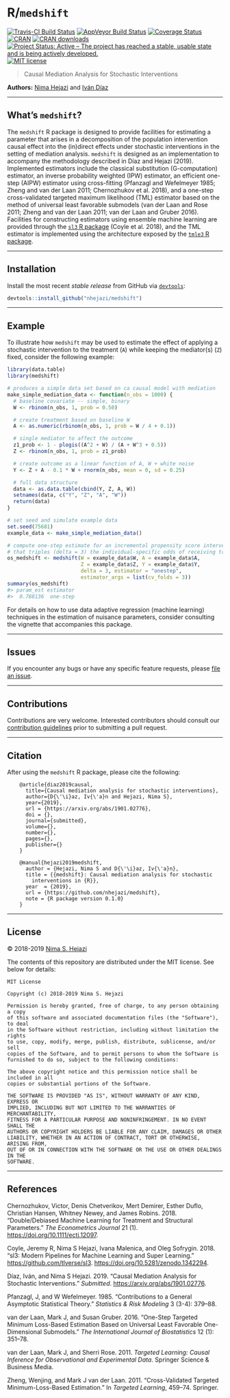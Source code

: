 
<!-- README.md is generated from README.Rmd. Please edit that file -->

# R/`medshift`

[![Travis-CI Build
Status](https://travis-ci.org/nhejazi/medshift.svg?branch=master)](https://travis-ci.org/nhejazi/medshift)
[![AppVeyor Build
Status](https://ci.appveyor.com/api/projects/status/github/nhejazi/medshift?branch=master&svg=true)](https://ci.appveyor.com/project/nhejazi/medshift)
[![Coverage
Status](https://img.shields.io/codecov/c/github/nhejazi/medshift/master.svg)](https://codecov.io/github/nhejazi/medshift?branch=master)
[![CRAN](http://www.r-pkg.org/badges/version/medshift)](http://www.r-pkg.org/pkg/medshift)
[![CRAN
downloads](https://cranlogs.r-pkg.org/badges/medshift)](https://CRAN.R-project.org/package=medshift)
[![Project Status: Active – The project has reached a stable, usable
state and is being actively
developed.](https://www.repostatus.org/badges/latest/active.svg)](https://www.repostatus.org/#active)
[![MIT
license](http://img.shields.io/badge/license-MIT-brightgreen.svg)](http://opensource.org/licenses/MIT)

> Causal Mediation Analysis for Stochastic Interventions

**Authors:** [Nima Hejazi](https://nimahejazi.org) and [Iván
Díaz](https://idiaz.xyz)

-----

## What’s `medshift`?

The `medshift` R package is designed to provide facilities for
estimating a parameter that arises in a decomposition of the population
intervention causal effect into the (in)direct effects under stochastic
interventions in the setting of mediation analysis. `medshift` is
designed as an implementation to accompany the methodology described in
Díaz and Hejazi (2019). Implemented estimators include the classical
substitution (G-computation) estimator, an inverse probability weighted
(IPW) estimator, an efficient one-step (AIPW) estimator using
cross-fitting (Pfanzagl and Wefelmeyer 1985; Zheng and van der Laan
2011; Chernozhukov et al. 2018), and a one-step cross-validated targeted
maximum likelihood (TML) estimator based on the method of universal
least favorable submodels (van der Laan and Rose 2011; Zheng and van der
Laan 2011; van der Laan and Gruber 2016). Facilities for constructing
estimators using ensemble machine learning are provided through the
[`sl3` R package](https://github.com/tlverse/sl3) (Coyle et al. 2018),
and the TML estimator is implemented using the architecture exposed by
the [`tmle3` R package](https://github.com/tlverse/tmle3).

-----

## Installation

Install the most recent *stable release* from GitHub via
[`devtools`](https://www.rstudio.com/products/rpackages/devtools/):

``` r
devtools::install_github("nhejazi/medshift")
```

-----

## Example

To illustrate how `medshift` may be used to estimate the effect of
applying a stochastic intervention to the treatment (`A`) while keeping
the mediator(s) (`Z`) fixed, consider the following example:

``` r
library(data.table)
library(medshift)

# produces a simple data set based on ca causal model with mediation
make_simple_mediation_data <- function(n_obs = 1000) {
  # baseline covariate -- simple, binary
  W <- rbinom(n_obs, 1, prob = 0.50)

  # create treatment based on baseline W
  A <- as.numeric(rbinom(n_obs, 1, prob = W / 4 + 0.1))

  # single mediator to affect the outcome
  z1_prob <- 1 - plogis((A^2 + W) / (A + W^3 + 0.5))
  Z <- rbinom(n_obs, 1, prob = z1_prob)

  # create outcome as a linear function of A, W + white noise
  Y <- Z + A - 0.1 * W + rnorm(n_obs, mean = 0, sd = 0.25)

  # full data structure
  data <- as.data.table(cbind(Y, Z, A, W))
  setnames(data, c("Y", "Z", "A", "W"))
  return(data)
}

# set seed and simulate example data
set.seed(75681)
example_data <- make_simple_mediation_data()

# compute one-step estimate for an incremental propensity score intervention
# that triples (delta = 3) the individual-specific odds of receiving treatment
os_medshift <- medshift(W = example_data$W, A = example_data$A,
                        Z = example_data$Z, Y = example_data$Y,
                        delta = 3, estimator = "onestep",
                        estimator_args = list(cv_folds = 3))
summary(os_medshift)
#> param_est estimator 
#>  0.788136  one-step
```

For details on how to use data adaptive regression (machine learning)
techniques in the estimation of nuisance parameters, consider consulting
the vignette that accompanies this package.

-----

## Issues

If you encounter any bugs or have any specific feature requests, please
[file an issue](https://github.com/nhejazi/medshift/issues).

-----

## Contributions

Contributions are very welcome. Interested contributors should consult
our [contribution
guidelines](https://github.com/nhejazi/medshift/blob/master/CONTRIBUTING.md)
prior to submitting a pull request.

-----

## Citation

After using the `medshift` R package, please cite the following:

``` 
    @article{diaz2019causal,
      title={Causal mediation analysis for stochastic interventions},
      author={D{\'\i}az, Iv{\'a}n and Hejazi, Nima S},
      year={2019},
      url = {https://arxiv.org/abs/1901.02776},
      doi = {},
      journal={submitted},
      volume={},
      number={},
      pages={},
      publisher={}
    }

    @manual{hejazi2019medshift,
      author = {Hejazi, Nima S and D{\'\i}az, Iv{\'a}n},
      title = {{medshift}: Causal mediation analysis for stochastic
        interventions in {R}},
      year  = {2019},
      url = {https://github.com/nhejazi/medshift},
      note = {R package version 0.1.0}
    }
```

-----

## License

© 2018-2019 [Nima S. Hejazi](https://nimahejazi.org)

The contents of this repository are distributed under the MIT license.
See below for details:

    MIT License
    
    Copyright (c) 2018-2019 Nima S. Hejazi
    
    Permission is hereby granted, free of charge, to any person obtaining a copy
    of this software and associated documentation files (the "Software"), to deal
    in the Software without restriction, including without limitation the rights
    to use, copy, modify, merge, publish, distribute, sublicense, and/or sell
    copies of the Software, and to permit persons to whom the Software is
    furnished to do so, subject to the following conditions:
    
    The above copyright notice and this permission notice shall be included in all
    copies or substantial portions of the Software.
    
    THE SOFTWARE IS PROVIDED "AS IS", WITHOUT WARRANTY OF ANY KIND, EXPRESS OR
    IMPLIED, INCLUDING BUT NOT LIMITED TO THE WARRANTIES OF MERCHANTABILITY,
    FITNESS FOR A PARTICULAR PURPOSE AND NONINFRINGEMENT. IN NO EVENT SHALL THE
    AUTHORS OR COPYRIGHT HOLDERS BE LIABLE FOR ANY CLAIM, DAMAGES OR OTHER
    LIABILITY, WHETHER IN AN ACTION OF CONTRACT, TORT OR OTHERWISE, ARISING FROM,
    OUT OF OR IN CONNECTION WITH THE SOFTWARE OR THE USE OR OTHER DEALINGS IN THE
    SOFTWARE.

-----

## References

<div id="refs" class="references">

<div id="ref-chernozhukov2018double">

Chernozhukov, Victor, Denis Chetverikov, Mert Demirer, Esther Duflo,
Christian Hansen, Whitney Newey, and James Robins. 2018.
“Double/Debiased Machine Learning for Treatment and Structural
Parameters.” *The Econometrics Journal* 21 (1).
<https://doi.org/10.1111/ectj.12097>.

</div>

<div id="ref-coyle2018sl3">

Coyle, Jeremy R, Nima S Hejazi, Ivana Malenica, and Oleg Sofrygin. 2018.
“sl3: Modern Pipelines for Machine Learning and Super Learning.”
<https://github.com/tlverse/sl3>.
<https://doi.org/10.5281/zenodo.1342294>.

</div>

<div id="ref-diaz2019causal">

Díaz, Iván, and Nima S Hejazi. 2019. “Causal Mediation Analysis for
Stochastic Interventions.” *Submitted*.
<https://arxiv.org/abs/1901.02776>.

</div>

<div id="ref-pfanzagl1985contributions">

Pfanzagl, J, and W Wefelmeyer. 1985. “Contributions to a General
Asymptotic Statistical Theory.” *Statistics & Risk Modeling* 3 (3-4):
379–88.

</div>

<div id="ref-vdl2016onestep">

van der Laan, Mark J, and Susan Gruber. 2016. “One-Step Targeted Minimum
Loss-Based Estimation Based on Universal Least Favorable One-Dimensional
Submodels.” *The International Journal of Biostatistics* 12 (1): 351–78.

</div>

<div id="ref-vdl2011targeted">

van der Laan, Mark J, and Sherri Rose. 2011. *Targeted Learning: Causal
Inference for Observational and Experimental Data*. Springer Science &
Business Media.

</div>

<div id="ref-zheng2011cross">

Zheng, Wenjing, and Mark J van der Laan. 2011. “Cross-Validated Targeted
Minimum-Loss-Based Estimation.” In *Targeted Learning*, 459–74.
Springer.

</div>

</div>
